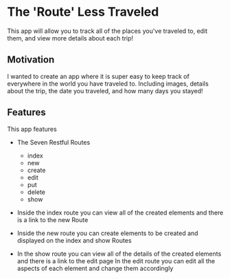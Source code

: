 # The 'Route' Less Traveled
This app will allow you to track all of the places you've traveled to, edit them, and view more details about each trip!

## Motivation
I wanted to create an app where it is super easy to keep track of everywhere in the world you have traveled to. Including images, details about the trip, the date you traveled, and how many days you stayed!

## Features
This app features
- The Seven Restful Routes
  - index
  - new
  - create
  - edit
  - put
  - delete
  - show

- Inside the index route you can view all of the created elements and there is a link to the new Route
- Inside the new route you can create elements to be created and displayed on the index and show Routes
- In the show route you can view all of the details of the created elements and there is a link to the edit page
In the edit route you can edit all the aspects of each element and change them accordingly

